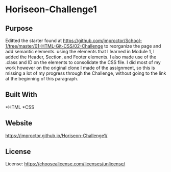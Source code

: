# Horiseon-Challenge1

## Purpose 
Editted the starter found at https://github.com/jmproctor/School-1/tree/master/01-HTML-Git-CSS/02-Challenge to reorganize the page and add semantic elements.
using the elements that I learned in Module 1, I added the Header, Section, and Footer elements. I also made use of the .class and ID on the elements to consolidate the CSS file. I did most of my work however on the original clone I made of the assignment, so this is missing a lot of my progress through the Challenge, without going to the link at the beginning of this paragraph.

## Built With
*HTML
*CSS

## Website
 https://jmproctor.github.io/Horiseon-Challenge1/

## License
License: https://choosealicense.com/licenses/unlicense/